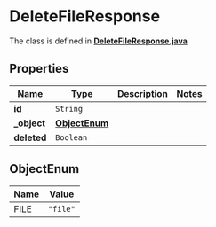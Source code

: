 

# DeleteFileResponse

The class is defined in **[DeleteFileResponse.java](../../src/main/java/org/openapitools/model/DeleteFileResponse.java)**

## Properties

Name | Type | Description | Notes
------------ | ------------- | ------------- | -------------
**id** | `String` |  | 
**_object** | [**ObjectEnum**](#ObjectEnum) |  | 
**deleted** | `Boolean` |  | 


## ObjectEnum

Name | Value
---- | -----
FILE | `"file"`



